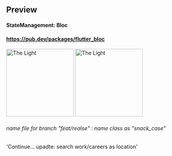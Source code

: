 
## Preview

#### StateManagement: Bloc 
#### https://pub.dev/packages/flutter_bloc

<img src="https://user-images.githubusercontent.com/53678723/194742310-52a4d233-96f2-411e-8f7e-825f64699323.PNG" width="180" alt="The Light"/>
<img src="https://user-images.githubusercontent.com/53678723/194742767-2358d4e3-38c9-4026-ac53-fb419be6a96b.PNG" width="180" alt="The Light"/>

######  name file for branch "feat/realse" : name class as "snack_case"
 'Continue... upadte: search work/careers as location'
